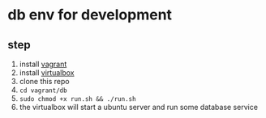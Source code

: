 # db env for development

## step

1. install [vagrant](https://www.vagrantup.com/downloads)
2. install [virtualbox](https://www.virtualbox.org/wiki/Downloads)
3. clone this repo
4. `cd vagrant/db`
5. `sudo chmod +x run.sh && ./run.sh`
5. the virtualbox will start a ubuntu server and run some database service